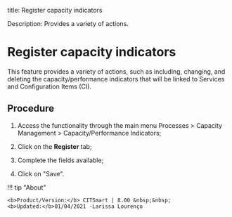 title: Register capacity indicators

Description: Provides a variety of actions.
# Register capacity indicators

This feature provides a variety of actions, such as including, changing, and deleting the capacity/performance indicators that will be linked to Services and Configuration Items (CI).

Procedure
-------------

1.  Access the functionality through the main menu Processes \> Capacity
    Management \> Capacity/Performance Indicators;

2.  Click on the **Register** tab;

3.  Complete the fields available;

4.  Click on "Save".

!!! tip "About"

    <b>Product/Version:</b> CITSmart | 8.00 &nbsp;&nbsp;
    <b>Updated:</b>01/04/2021 -Larissa Lourenço
